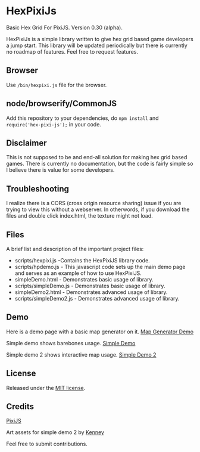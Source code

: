 HexPixiJs
=========
Basic Hex Grid For PixiJS. Version 0.30 (alpha).

HexPixiJs is a simple library written to give hex grid based game developers a jump start. This library will be updated periodically but there is currently no roadmap of features. Feel free to request features.

Browser
-------
Use `/bin/hexpixi.js` file for the browser.


node/browserify/CommonJS
------------------------
Add this repository to your dependencies, do `npm install` and `require('hex-pixi-js');` in your code.


Disclaimer
----------
This is not supposed to be and end-all solution for making hex grid based games. There is currently no documentation, but the code is fairly simple so I believe there is value for some developers.

Troubleshooting
---------------
I realize there is a CORS (cross origin resource sharing) issue if you are trying to view this without a webserver. In otherwords, if you download the files and double click index.html, the texture might not load.

Files
-----
A brief list and description of the important project files:

* scripts/hexpixi.js -Contains the HexPixiJS library code.
* scripts/hpdemo.js - This javascript code sets up the main demo page and serves as an example of how to use HexPixiJS.
* simpleDemo.html - Demonstrates basic usage of library.
* scripts/simpleDemo.js - Demonstrates basic usage of library.
* simpleDemo2.html - Demonstrates advanced usage of library.
* scripts/simpleDemo2.js - Demonstrates advanced usage of library.

Demo
----
Here is a demo page with a basic map generator on it.
[Map Generator Demo](http://yungsippin.com/hexpixi/)

Simple demo shows barebones usage.
[Simple Demo](http://yungsippin.com/hexpixi/simpleDemo.html)

Simple demo 2 shows interactive map usage.
[Simple Demo 2](http://yungsippin.com/hexpixi/simpleDemo2.html)

License
-------
Released under the [MIT license](http://www.opensource.org/licenses/MIT).

Credits
-------
[PixiJS](http://www.pixijs.com/)

Art assets for simple demo 2 by [Kenney](http://opengameart.org/users/kenney)

Feel free to submit contributions.
